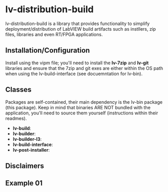 # lv-distribution-build

lv-distribution-build is a library that provides functionality to simplify deployment/distribution of LabVIEW build artifacts such as instllers, zip files, libraries and even RT/FPGA applications.

## Installation/Configuration

Install using the vipm file; you'll need to install the __lv-7zip__ and __lv-git__ libraries and ensure that the 7zip and git exes are either within the OS path when using the lv-build-interface (see docuemntation for lv-bin).

## Classes

Packages are self-contained, their main dependency is the lv-bin package (this package). Keep in mind that binaries ARE NOT bundled with the application, you'll need to source them yourself (instructions within their readmes).

* __lv-build__:
* __lv-builder__:
* __lv-builder-l3__:
* __lv-build-interface__:
* __lv-post-installer__:

## Disclaimers

## Example 01

